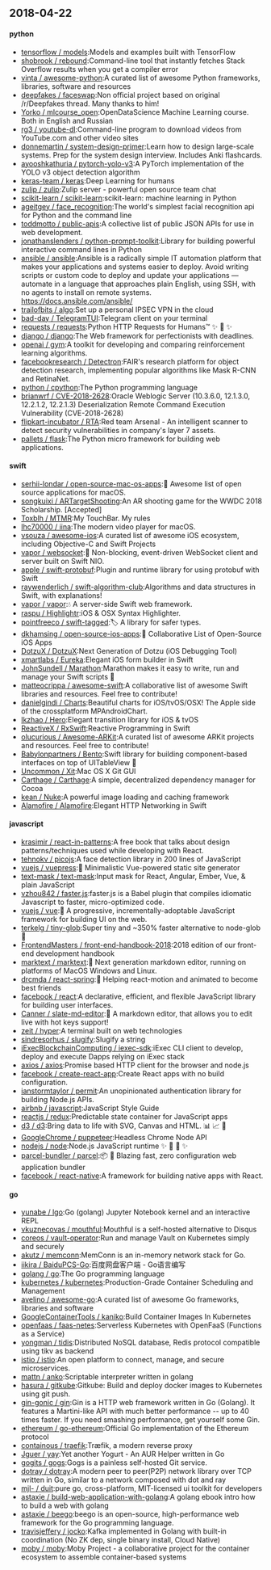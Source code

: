 ## 2018-04-22

#### python
* [tensorflow / models](https://github.com/tensorflow/models):Models and examples built with TensorFlow
* [shobrook / rebound](https://github.com/shobrook/rebound):Command-line tool that instantly fetches Stack Overflow results when you get a compiler error
* [vinta / awesome-python](https://github.com/vinta/awesome-python):A curated list of awesome Python frameworks, libraries, software and resources
* [deepfakes / faceswap](https://github.com/deepfakes/faceswap):Non official project based on original /r/Deepfakes thread. Many thanks to him!
* [Yorko / mlcourse_open](https://github.com/Yorko/mlcourse_open):OpenDataScience Machine Learning course. Both in English and Russian
* [rg3 / youtube-dl](https://github.com/rg3/youtube-dl):Command-line program to download videos from YouTube.com and other video sites
* [donnemartin / system-design-primer](https://github.com/donnemartin/system-design-primer):Learn how to design large-scale systems. Prep for the system design interview. Includes Anki flashcards.
* [ayooshkathuria / pytorch-yolo-v3](https://github.com/ayooshkathuria/pytorch-yolo-v3):A PyTorch implementation of the YOLO v3 object detection algorithm
* [keras-team / keras](https://github.com/keras-team/keras):Deep Learning for humans
* [zulip / zulip](https://github.com/zulip/zulip):Zulip server - powerful open source team chat
* [scikit-learn / scikit-learn](https://github.com/scikit-learn/scikit-learn):scikit-learn: machine learning in Python
* [ageitgey / face_recognition](https://github.com/ageitgey/face_recognition):The world's simplest facial recognition api for Python and the command line
* [toddmotto / public-apis](https://github.com/toddmotto/public-apis):A collective list of public JSON APIs for use in web development.
* [jonathanslenders / python-prompt-toolkit](https://github.com/jonathanslenders/python-prompt-toolkit):Library for building powerful interactive command lines in Python
* [ansible / ansible](https://github.com/ansible/ansible):Ansible is a radically simple IT automation platform that makes your applications and systems easier to deploy. Avoid writing scripts or custom code to deploy and update your applications — automate in a language that approaches plain English, using SSH, with no agents to install on remote systems. https://docs.ansible.com/ansible/
* [trailofbits / algo](https://github.com/trailofbits/algo):Set up a personal IPSEC VPN in the cloud
* [bad-day / TelegramTUI](https://github.com/bad-day/TelegramTUI):Telegram client on your terminal
* [requests / requests](https://github.com/requests/requests):Python HTTP Requests for Humans™
✨
🍰
✨
* [django / django](https://github.com/django/django):The Web framework for perfectionists with deadlines.
* [openai / gym](https://github.com/openai/gym):A toolkit for developing and comparing reinforcement learning algorithms.
* [facebookresearch / Detectron](https://github.com/facebookresearch/Detectron):FAIR's research platform for object detection research, implementing popular algorithms like Mask R-CNN and RetinaNet.
* [python / cpython](https://github.com/python/cpython):The Python programming language
* [brianwrf / CVE-2018-2628](https://github.com/brianwrf/CVE-2018-2628):Oracle Weblogic Server (10.3.6.0, 12.1.3.0, 12.2.1.2, 12.2.1.3) Deserialization Remote Command Execution Vulnerability (CVE-2018-2628)
* [flipkart-incubator / RTA](https://github.com/flipkart-incubator/RTA):Red team Arsenal - An intelligent scanner to detect security vulnerabilities in company's layer 7 assets.
* [pallets / flask](https://github.com/pallets/flask):The Python micro framework for building web applications.

#### swift
* [serhii-londar / open-source-mac-os-apps](https://github.com/serhii-londar/open-source-mac-os-apps):🚀
Awesome list of open source applications for macOS.
* [songkuixi / ARTargetShooting](https://github.com/songkuixi/ARTargetShooting):An AR shooting game for the WWDC 2018 Scholarship. [Accepted]
* [Toxblh / MTMR](https://github.com/Toxblh/MTMR):My TouchBar. My rules
* [lhc70000 / iina](https://github.com/lhc70000/iina):The modern video player for macOS.
* [vsouza / awesome-ios](https://github.com/vsouza/awesome-ios):A curated list of awesome iOS ecosystem, including Objective-C and Swift Projects
* [vapor / websocket](https://github.com/vapor/websocket):🔌
Non-blocking, event-driven WebSocket client and server built on Swift NIO.
* [apple / swift-protobuf](https://github.com/apple/swift-protobuf):Plugin and runtime library for using protobuf with Swift
* [raywenderlich / swift-algorithm-club](https://github.com/raywenderlich/swift-algorithm-club):Algorithms and data structures in Swift, with explanations!
* [vapor / vapor](https://github.com/vapor/vapor):💧
A server-side Swift web framework.
* [raspu / Highlightr](https://github.com/raspu/Highlightr):iOS & OSX Syntax Highlighter.
* [pointfreeco / swift-tagged](https://github.com/pointfreeco/swift-tagged):🏷
A library for safer types.
* [dkhamsing / open-source-ios-apps](https://github.com/dkhamsing/open-source-ios-apps):📱
Collaborative List of Open-Source iOS Apps
* [DotzuX / DotzuX](https://github.com/DotzuX/DotzuX):Next Generation of Dotzu (iOS Debugging Tool)
* [xmartlabs / Eureka](https://github.com/xmartlabs/Eureka):Elegant iOS form builder in Swift
* [JohnSundell / Marathon](https://github.com/JohnSundell/Marathon):Marathon makes it easy to write, run and manage your Swift scripts
🏃
* [matteocrippa / awesome-swift](https://github.com/matteocrippa/awesome-swift):A collaborative list of awesome Swift libraries and resources. Feel free to contribute!
* [danielgindi / Charts](https://github.com/danielgindi/Charts):Beautiful charts for iOS/tvOS/OSX! The Apple side of the crossplatform MPAndroidChart.
* [lkzhao / Hero](https://github.com/lkzhao/Hero):Elegant transition library for iOS & tvOS
* [ReactiveX / RxSwift](https://github.com/ReactiveX/RxSwift):Reactive Programming in Swift
* [olucurious / Awesome-ARKit](https://github.com/olucurious/Awesome-ARKit):A curated list of awesome ARKit projects and resources. Feel free to contribute!
* [Babylonpartners / Bento](https://github.com/Babylonpartners/Bento):Swift library for building component-based interfaces on top of UITableView
🍱
* [Uncommon / Xit](https://github.com/Uncommon/Xit):Mac OS X Git GUI
* [Carthage / Carthage](https://github.com/Carthage/Carthage):A simple, decentralized dependency manager for Cocoa
* [kean / Nuke](https://github.com/kean/Nuke):A powerful image loading and caching framework
* [Alamofire / Alamofire](https://github.com/Alamofire/Alamofire):Elegant HTTP Networking in Swift

#### javascript
* [krasimir / react-in-patterns](https://github.com/krasimir/react-in-patterns):A free book that talks about design patterns/techniques used while developing with React.
* [tehnokv / picojs](https://github.com/tehnokv/picojs):A face detection library in 200 lines of JavaScript
* [vuejs / vuepress](https://github.com/vuejs/vuepress):📝
Minimalistic Vue-powered static site generator
* [text-mask / text-mask](https://github.com/text-mask/text-mask):Input mask for React, Angular, Ember, Vue, & plain JavaScript
* [vzhou842 / faster.js](https://github.com/vzhou842/faster.js):faster.js is a Babel plugin that compiles idiomatic Javascript to faster, micro-optimized code.
* [vuejs / vue](https://github.com/vuejs/vue):🖖
A progressive, incrementally-adoptable JavaScript framework for building UI on the web.
* [terkelg / tiny-glob](https://github.com/terkelg/tiny-glob):Super tiny and ~350% faster alternative to node-glob
🚀
* [FrontendMasters / front-end-handbook-2018](https://github.com/FrontendMasters/front-end-handbook-2018):2018 edition of our front-end development handbook
* [marktext / marktext](https://github.com/marktext/marktext):📝
Next generation markdown editor, running on platforms of MacOS Windows and Linux.
* [drcmda / react-spring](https://github.com/drcmda/react-spring):🙌
Helping react-motion and animated to become best friends
* [facebook / react](https://github.com/facebook/react):A declarative, efficient, and flexible JavaScript library for building user interfaces.
* [Canner / slate-md-editor](https://github.com/Canner/slate-md-editor):📃
A markdown editor, that allows you to edit live with hot keys support!
* [zeit / hyper](https://github.com/zeit/hyper):A terminal built on web technologies
* [sindresorhus / slugify](https://github.com/sindresorhus/slugify):Slugify a string
* [iExecBlockchainComputing / iexec-sdk](https://github.com/iExecBlockchainComputing/iexec-sdk):iExec CLI client to develop, deploy and execute Dapps relying on iExec stack
* [axios / axios](https://github.com/axios/axios):Promise based HTTP client for the browser and node.js
* [facebook / create-react-app](https://github.com/facebook/create-react-app):Create React apps with no build configuration.
* [ianstormtaylor / permit](https://github.com/ianstormtaylor/permit):An unopinionated authentication library for building Node.js APIs.
* [airbnb / javascript](https://github.com/airbnb/javascript):JavaScript Style Guide
* [reactjs / redux](https://github.com/reactjs/redux):Predictable state container for JavaScript apps
* [d3 / d3](https://github.com/d3/d3):Bring data to life with SVG, Canvas and HTML.
📊
📈
🎉
* [GoogleChrome / puppeteer](https://github.com/GoogleChrome/puppeteer):Headless Chrome Node API
* [nodejs / node](https://github.com/nodejs/node):Node.js JavaScript runtime
✨
🐢
🚀
✨
* [parcel-bundler / parcel](https://github.com/parcel-bundler/parcel):📦
🚀
Blazing fast, zero configuration web application bundler
* [facebook / react-native](https://github.com/facebook/react-native):A framework for building native apps with React.

#### go
* [yunabe / lgo](https://github.com/yunabe/lgo):Go (golang) Jupyter Notebook kernel and an interactive REPL
* [vkuznecovas / mouthful](https://github.com/vkuznecovas/mouthful):Mouthful is a self-hosted alternative to Disqus
* [coreos / vault-operator](https://github.com/coreos/vault-operator):Run and manage Vault on Kubernetes simply and securely
* [akutz / memconn](https://github.com/akutz/memconn):MemConn is an in-memory network stack for Go.
* [iikira / BaiduPCS-Go](https://github.com/iikira/BaiduPCS-Go):百度网盘客户端 - Go语言编写
* [golang / go](https://github.com/golang/go):The Go programming language
* [kubernetes / kubernetes](https://github.com/kubernetes/kubernetes):Production-Grade Container Scheduling and Management
* [avelino / awesome-go](https://github.com/avelino/awesome-go):A curated list of awesome Go frameworks, libraries and software
* [GoogleContainerTools / kaniko](https://github.com/GoogleContainerTools/kaniko):Build Container Images In Kubernetes
* [openfaas / faas-netes](https://github.com/openfaas/faas-netes):Serverless Kubernetes with OpenFaaS (Functions as a Service)
* [yongman / tidis](https://github.com/yongman/tidis):Distributed NoSQL database, Redis protocol compatible using tikv as backend
* [istio / istio](https://github.com/istio/istio):An open platform to connect, manage, and secure microservices.
* [mattn / anko](https://github.com/mattn/anko):Scriptable interpreter written in golang
* [hasura / gitkube](https://github.com/hasura/gitkube):Gitkube: Build and deploy docker images to Kubernetes using git push.
* [gin-gonic / gin](https://github.com/gin-gonic/gin):Gin is a HTTP web framework written in Go (Golang). It features a Martini-like API with much better performance -- up to 40 times faster. If you need smashing performance, get yourself some Gin.
* [ethereum / go-ethereum](https://github.com/ethereum/go-ethereum):Official Go implementation of the Ethereum protocol
* [containous / traefik](https://github.com/containous/traefik):Træfik, a modern reverse proxy
* [Jguer / yay](https://github.com/Jguer/yay):Yet another Yogurt - An AUR Helper written in Go
* [gogits / gogs](https://github.com/gogits/gogs):Gogs is a painless self-hosted Git service.
* [dotray / dotray](https://github.com/dotray/dotray):A modern peer to peer(P2P) network library over TCP written in Go, similar to a network composed with dot and ray
* [mjl- / duit](https://github.com/mjl-/duit):pure go, cross-platform, MIT-licensed ui toolkit for developers
* [astaxie / build-web-application-with-golang](https://github.com/astaxie/build-web-application-with-golang):A golang ebook intro how to build a web with golang
* [astaxie / beego](https://github.com/astaxie/beego):beego is an open-source, high-performance web framework for the Go programming language.
* [travisjeffery / jocko](https://github.com/travisjeffery/jocko):Kafka implemented in Golang with built-in coordination (No ZK dep, single binary install, Cloud Native)
* [moby / moby](https://github.com/moby/moby):Moby Project - a collaborative project for the container ecosystem to assemble container-based systems
